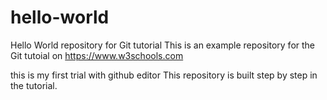 # hello-world
Hello World repository for Git tutorial
This is an example repository for the Git tutoial on https://www.w3schools.com

this is my first trial with github editor
This repository is built step by step in the tutorial.
